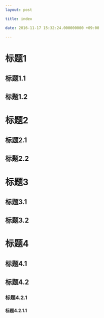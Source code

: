 ```yaml
---
layout: post

title: index

date: 2016-11-17 15:32:24.000000000 +09:00

---
```



# 标题1

## 标题1.1
## 标题1.2

# 标题2

## 标题2.1
## 标题2.2

# 标题3

## 标题3.1
## 标题3.2

# 标题4

## 标题4.1
## 标题4.2
### 标题4.2.1
#### 标题4.2.1.1
